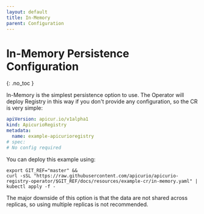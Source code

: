 ```yaml
---
layout: default
title: In-Memory
parent: Configuration
---
```


# In-Memory Persistence Configuration
{: .no_toc }
<!--
## Table of contents
{: .no_toc .text-delta }

1. TOC
{:toc}

## Overview
-->


In-Memory is the simplest persistence option to use. 
The Operator will deploy Registry in this way if you don't provide any configuration, so the CR is very simple:

```yaml
apiVersion: apicur.io/v1alpha1
kind: ApicurioRegistry
metadata:
  name: example-apicurioregistry
# spec:
# No config required
```  

You can deploy this example using:

```
export GIT_REF="master" &&
curl -sSL "https://raw.githubusercontent.com/apicurio/apicurio-registry-operator/$GIT_REF/docs/resources/example-cr/in-memory.yaml" | kubectl apply -f -
``` 

The major downside of this option is that the data are not shared across replicas,
so using multiple replicas is not recommended. 
